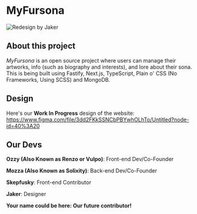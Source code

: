 # MyFursona

![Redesign by Jaker](https://user-images.githubusercontent.com/86149507/160653487-3b7b162a-8f1d-4d1e-8ddf-bd4eeec04189.png)


## About this project

_MyFursona_ is an open source project where users can manage their artworks, info (such as biography and interests), and lore about their sona. This is being built using Fastify, Next.js, TypeScript, Plain o' CSS (No Frameworks, Using SCSS) and MongoDB.

## Design

Here's our **Work In Progress** design of the website: https://www.figma.com/file/3dd2FKkSSNCbPBYwhOLhTo/Untitled?node-id=40%3A20

## Our Devs

**Ozzy (Also Known as Renzo or Vulpo)**: Front-end Dev/Co-Founder

**Mozza (Also Known as Solixity)**: Back-end Dev/Co-Founder

**Skepfusky**: Front-end Contributor

**Jaker**: Designer

**Your name could be here: Our future contributor!**
